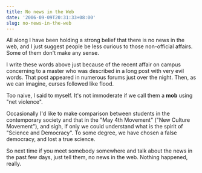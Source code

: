 ```yaml
---
title: No news in the Web
date: '2006-09-09T20:31:33+08:00'
slug: no-news-in-the-web
---
```


All along I have been holding a strong belief that there is no news in the web, and I just suggest people be less curious to those non-official affairs. Some of them don't make any sense.

I write these words above just because of the recent affair on campus concerning to a master who was described in a long post with very evil words. That post appeared in numerous forums just over the night. Then, as we can imagine, curses followed like flood.

Too naive, I said to myself. It's not immoderate if we call them a **mob** using "net violence".

Occasionally I'd like to make comparison between students in the contemporary society and that in the "May 4th Movement" ("New Culture Movement"), and sigh, if only we could understand what is the spirit of "Science and Democracy". To some degree, we have chosen a false democracy, and lost a true science.

So next time if you meet somebody somewhere and talk about the news in the past few days, just tell them, no news in the web. Nothing happened, really.
